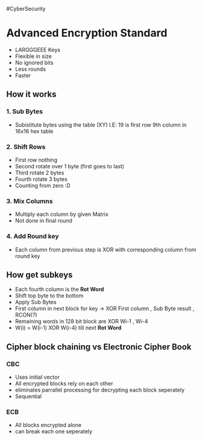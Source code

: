 #CyberSecurity

# Advanced Encryption Standard
- LARGGGEEE Keys
- Flexible in size
- No ignored bits
- Less rounds
- Faster
## How it works
### 1. Sub Bytes
- Subistitute bytes  using the table (XY) I.E: 19 is first row 9th column in 16x16 hex table
### 2. Shift Rows
- First row nothing
- Second rotate over 1 byte (first goes to last)
- Third rotate 2 bytes 
- Fourth rotate 3 bytes
- Counting from zero :D 

### 3. Mix Columns
- Multiply each column by given Matrix
- Not done in final round

### 4. Add Round key
- Each column from previous step is XOR with corresponding column from round key

## How get subkeys
- Each fourth column is the **Rot Word**
- Shift top byte to the bottom 
- Apply Sub  Bytes 
- First column in next block for key -> XOR First column , Sub Byte result , RCON(?)
- Remaining words in 128 bit block are XOR Wi-1 , Wi-4
- W(i) = W(i-1) XOR W(i-4) till next **Rot Word**

## Cipher block chaining vs Electronic Cipher Book
### CBC
- Uses initial vector
- All encrypted blocks rely on each other
- eliminates parrallel processing for decrypting each block seperately 
- Sequential

### ECB 
- All blocks encrypted alone
- can break each one seperately 
